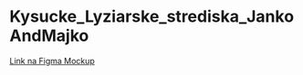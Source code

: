 # Kysucke_Lyziarske_strediska_JankoAndMajko

<a href="https://www.figma.com/file/mY0xdBc4IMR1mI3R0gZDuj/Untitled?node-id=0%3A1&t=paUNcpS4UVfwnOz9-0">Link na Figma Mockup</a>
